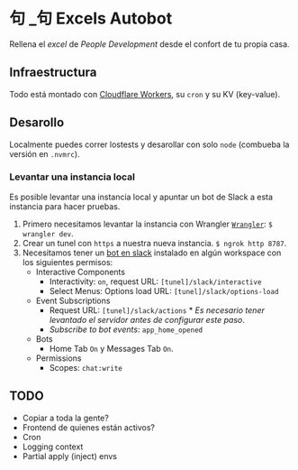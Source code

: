 # 句 \_句 Excels Autobot

Rellena el _excel_ de _People Development_ desde el confort de tu propia casa.

## Infraestructura

Todo está montado con [Cloudflare Workers](https://workers.cloudflare.com/), su `cron` y su KV (key-value).

## Desarollo

Localmente puedes correr lostests y desarollar con solo `node` (combueba la versión en `.nvmrc`).

### Levantar una instancia local

Es posible levantar una instancia local y apuntar un bot de Slack a esta instancia para hacer pruebas.

1. Primero necesitamos levantar la instancia con Wrangler [`Wrangler`](https://developers.cloudflare.com/workers/cli-wrangler/install-update): `$ wrangler dev`.
1. Crear un tunel con `https` a nuestra nueva instancia. `$ ngrok http 8787`.
1. Necesitamos tener un [bot en slack](https://api.slack.com/apps/) instalado en algún workspace con los siguientes permisos:
   - Interactive Components
     - Interactivity: `on`, request URL: `[tunel]/slack/interactive`
     - Select Menus: Options load URL: `[tunel]/slack/options-load`
   - Event Subscriptions
     - Request URL: `[tunel]/slack/actions` \* _Es necesario tener levantado el servidor antes de configurar este paso_.
     - _Subscribe to bot events_: `app_home_opened`
   - Bots
     - Home Tab `On` y Messages Tab `On`.
   - Permissions
     - Scopes: `chat:write`

## TODO

- Copiar a toda la gente?
- Frontend de quienes están activos?
- Cron
- Logging context
- Partial apply (inject) envs
